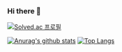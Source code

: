 ### Hi there 👋
[![Solved.ac 프로필](http://mazassumnida.wtf/api/mini/generate_badge?boj=97jaehak)](https://solved.ac/97jaehak)


<!--
**LEE-JAEHAK/LEE-JAEHAK** is a ✨ _special_ ✨ repository because its `README.md` (this file) appears on your GitHub profile.

Here are some ideas to get you started:

- 🔭 I’m currently working on ...
- 🌱 I’m currently learning ...
- 👯 I’m looking to collaborate on ...
- 🤔 I’m looking for help with ...
- 💬 Ask me about ...
- 📫 How to reach me: ...
- 😄 Pronouns: ...
- ⚡ Fun fact: ...
-->
[![Anurag's github stats](https://github-readme-stats.vercel.app/api?username=LEE-JAEHAK)](https://github.com/anuraghazra/github-readme-stats)
[![Top Langs](https://github-readme-stats.vercel.app/api/top-langs/?username=LEE-JAEHAK)](https://github.com/anuraghazra/github-readme-stats)

